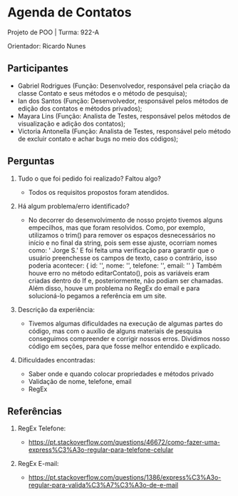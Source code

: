 # Agenda de Contatos
Projeto de POO | Turma: 922-A

Orientador: Ricardo Nunes

## Participantes
- Gabriel Rodrigues (Função: Desenvolvedor, responsável pela criação da classe Contato e seus métodos e o método de pesquisa);
- Ian dos Santos (Função: Desenvolvedor, responsável pelos métodos de edição dos contatos e métodos privados);
- Mayara Lins (Função: Analista de Testes, responsável pelos métodos de visualização e adição dos contatos);
- Victoria Antonella (Função: Analista de Testes, responsável pelo método de excluir contato e achar bugs no meio dos códigos);

## Perguntas
1. Tudo o que foi pedido foi realizado? Faltou algo?
   - Todos os requisitos propostos foram atendidos. 

2. Há algum problema/erro identificado?
   - No decorrer do desenvolvimento de nosso projeto tivemos alguns empecilhos, mas que foram resolvidos. Como, por exemplo, utilizamos o trim() para remover os espaços desnecessários no início e no final da string, pois sem esse ajuste, ocorriam nomes como:
'       Jorge    S.'
E foi feita uma verificação para garantir que o usuário preenchesse os campos de texto, caso o contrário, isso poderia acontecer:
   {
   id: '',
   nome: '',
   telefone: '',
   email: ''
   }
   Também houve erro no método editarContato(), pois as variáveis eram criadas dentro do If e, posteriormente, não podiam ser chamadas. 
   Além disso, houve um problema no RegEx do email e para solucioná-lo pegamos a referência em um site.

3. Descrição da experiência:
   - Tivemos algumas dificuldades na execução de algumas partes do código, mas com o auxílio de alguns materiais de pesquisa conseguimos compreender e corrigir nossos erros. 
   Dividimos nosso código em seções, para que fosse  melhor entendido e explicado.

4. Dificuldades encontradas:
   - Saber onde e quando colocar propriedades e métodos privado
   - Validação de nome, telefone, email
   - RegEx

## Referências
1. RegEx Telefone:
   - https://pt.stackoverflow.com/questions/46672/como-fazer-uma-express%C3%A3o-regular-para-telefone-celular

2. RegEx E-mail:
   - https://pt.stackoverflow.com/questions/1386/express%C3%A3o-regular-para-valida%C3%A7%C3%A3o-de-e-mail
